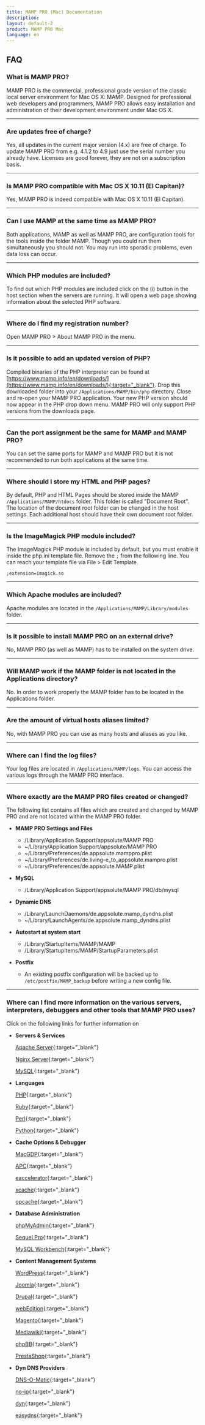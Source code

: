 ```yaml
---
title: MAMP PRO (Mac) Documentation
description: 
layout: default-2
product: MAMP PRO Mac
language: en
---
```


## FAQ

### What is MAMP PRO?

MAMP PRO is the commercial, professional grade version of the classic local server environment for Mac OS X: MAMP. Designed for professional web developers and programmers, MAMP PRO allows easy installation and administration of their development environment under Mac OS X.

---

### Are updates free of charge?

Yes, all updates in the current major version (4.x) are free of charge. To update MAMP PRO from e.g. 4.1.2 to 4.9 just use the serial number you already have. Licenses are good forever, they are not on a subscription basis.

---

### Is MAMP PRO compatible with Mac OS X 10.11 (El Capitan)?

Yes, MAMP PRO is indeed compatible with Mac OS X 10.11 (El Capitan).

---

### Can I use MAMP at the same time as MAMP PRO?

Both applications, MAMP as well as MAMP PRO, are configuration tools for the tools inside the folder MAMP. Though you could run them simultaneously you should not. You may run into sporadic problems, even data loss can occur.

---

### Which PHP modules are included?

To find out which PHP modules are included click on the (i) button in the host section when the servers are running. It will open a web page showing information about the selected PHP software.

---

### Where do I find my registration number?

Open  MAMP PRO > About MAMP PRO in the menu.

---

### Is it possible to add an updated version of PHP?

Compiled binaries of the PHP interpreter can be found at [https://www.mamp.info/en/downloads/](https://www.mamp.info/en/downloads/){:target="_blank"}. Drop this downloaded folder into your `/Applications/MAMP/bin/php` directory. Close and re-open your MAMP PRO application. Your new PHP version should now appear in the PHP drop down menu. MAMP PRO will only support PHP versions from the downloads page.

---

### Can the port assignment be the same for MAMP and MAMP PRO?

You can set the same ports for MAMP and MAMP PRO but it is not recommended to run both applications at the same time.

---

### Where should I store my HTML and PHP pages?

By default, PHP and HTML Pages should be stored inside the MAMP `/Applications/MAMP/htdocs` folder. This folder is called "Document Root". The location of the document root folder can be changed in the host settings. Each additional host should have their own document root folder.

---

### Is the ImageMagick PHP module included?

The ImageMagick PHP module is included by default, but you must enable it inside the php.ini template file. Remove the `;` from the following line. You can reach your template file via File > Edit Template.

`;extension=imagick.so`

---

### Which Apache modules are included?

Apache modules are located in the `/Applications/MAMP/Library/modules` folder.

---

### Is it possible to install MAMP PRO on an external drive?

No, MAMP PRO (as well as MAMP) has to be installed on the system drive.

---

### Will MAMP work if the MAMP folder is not located in the Applications directory?

No. In order to work properly the MAMP folder has to be located in the Applications folder.

---

### Are the amount of virtual hosts aliases limited?

No, with MAMP PRO you can use as many hosts and aliases as you like.

---

### Where can I find the log files?

Your log files are located in `/Applications/MAMP/logs`. You can access the various logs through the MAMP PRO interface.

---

### Where exactly are the MAMP PRO files created or changed?

The following list contains all files which are created and changed by MAMP PRO and are not located within the MAMP PRO folder.

*  **MAMP PRO Settings and Files**  
    * /Library/Application Support/appsolute/MAMP PRO
    * ~/Library/Application Support/appsolute/MAMP PRO
    * ~/Library/Preferences/de.appsolute.mamppro.plist 
    * ~/Library/Preferences/de.living-e_to_appsolute.mampro.plist
    * ~/Library/Preferences/de.appsolute.MAMP.plist
  
*  **MySQL**  
    * /Library/Application Support/appsolute/MAMP PRO/db/mysql  
  
*  **Dynamic DNS**  
    * /Library/LaunchDaemons/de.appsolute.mamp_dyndns.plist
    * ~/Library/LaunchAgents/de.appsolute.mamp_dyndns.plist  
  
*  **Autostart at system start**  
    * /Library/StartupItems/MAMP/MAMP
    * /Library/StartupItems/MAMP/StartupParameters.plist  
  
*  **Postfix**  
    * An existing postfix configuration will be backed up to `/etc/postfix/MAMP_backup` before writing a new config file.  

---

### Where can I find more information on the various servers, interpreters, debuggers and other tools that MAMP PRO uses?

Click on the following links for further information on

*  **Servers & Services**  

   [Apache Server](https://httpd.apache.org){:target="_blank"}
  
   [Nginx Server](https://httpd.apache.org){:target="_blank"}

   [MySQL](https://www.mysql.com){:target="_blank"}

*  **Languages**  

   [PHP](http://php.net){:target="_blank"}

   [Ruby](http://www.ruby-lang.org/en/){:target="_blank"}

   [Perl](https://www.perl.org){:target="_blank"}

   [Python](https://www.python.org){:target="_blank"}
   
*  **Cache Options & Debugger**   
  
   [MacGDP](http://www.bluestatic.org/software/macgdbp/){:target="_blank"}

   [APC](http://php.net/manual/en/book.apc.php){:target="_blank"}

   [eaccelerator](http://eaccelerator.net){:target="_blank"}

   [xcache](https://xcache.lighttpd.net){:target="_blank"}

   [opcache](http://php.net/manual/en/book.opcache.php){:target="_blank"}
   
*  **Database Administration**   

   [phpMyAdmin](https://www.phpmyadmin.net){:target="_blank"}

   [Sequel Pro](http://www.sequelpro.com){:target="_blank"}

   [MySQL Workbench](http://mysqlworkbench.org){:target="_blank"}
   
*  **Content Management Systems** 

   [WordPress](https://wordpress.org){:target="_blank"}
   
   [Joomla](https://www.joomla.org){:target="_blank"}
   
   [Drupal](https://www.drupal.org){:target="_blank"}
   
   [webEdition](http://www.webedition.org){:target="_blank"}
   
   [Magento](https://magento.com){:target="_blank"}
   
   [Mediawiki](https://www.mediawiki.org/wiki/MediaWiki){:target="_blank"}
   
   [phpBB](https://www.phpbb.com){:target="_blank"}
   
   [PrestaShop](https://www.prestashop.com){:target="_blank"}
   
   
*  **Dyn DNS Providers**
   
   [DNS-O-Matic](https://dnsomatic.com){:target="_blank"} 
   
   [no-ip](https://no-ip.com){:target="_blank"}    
   
   [dyn](https://dyn.com){:target="_blank"} 
   
   [easydns](https://easydns.com){:target="_blank"}
   
   


